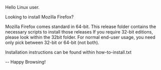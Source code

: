 Hello Linux user.

Looking to install Mozilla Firefox?

Mozilla Firefox comes standard in 64-bit. This release folder contains the necessary scripts to install those releases If you require 32-bit editions, please look within the 32bit folder. For normal end-user usage, you need only pick between 32-bit or 64-bit (not both).	

Installation instructions can be found within how-to-install.txt

  
-- Happy Browsing!

